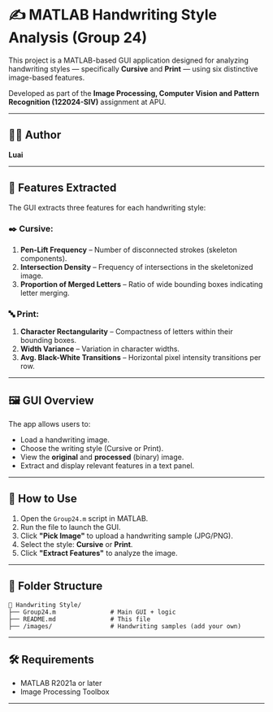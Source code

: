 
# ✍️ MATLAB Handwriting Style Analysis (Group 24)

This project is a MATLAB-based GUI application designed for analyzing handwriting styles — specifically **Cursive** and **Print** — using six distinctive image-based features.

Developed as part of the **Image Processing, Computer Vision and Pattern Recognition (122024-SIV)** assignment at APU.

---

## 👨‍💻 Author
**Luai**  

---

## 🧠 Features Extracted

The GUI extracts three features for each handwriting style:

### ✒️ Cursive:
1. **Pen-Lift Frequency** – Number of disconnected strokes (skeleton components).
2. **Intersection Density** – Frequency of intersections in the skeletonized image.
3. **Proportion of Merged Letters** – Ratio of wide bounding boxes indicating letter merging.

### 🔤 Print:
1. **Character Rectangularity** – Compactness of letters within their bounding boxes.
2. **Width Variance** – Variation in character widths.
3. **Avg. Black-White Transitions** – Horizontal pixel intensity transitions per row.

---

## 🖼️ GUI Overview

The app allows users to:
- Load a handwriting image.
- Choose the writing style (Cursive or Print).
- View the **original** and **processed** (binary) image.
- Extract and display relevant features in a text panel.

---

## 🧪 How to Use

1. Open the `Group24.m` script in MATLAB.
2. Run the file to launch the GUI.
3. Click **"Pick Image"** to upload a handwriting sample (JPG/PNG).
4. Select the style: **Cursive** or **Print**.
5. Click **"Extract Features"** to analyze the image.

---

## 📂 Folder Structure

```
📁 Handwriting Style/
├── Group24.m               # Main GUI + logic
├── README.md               # This file
├── /images/                # Handwriting samples (add your own)
```

---

## 🛠 Requirements

- MATLAB R2021a or later
- Image Processing Toolbox

---

